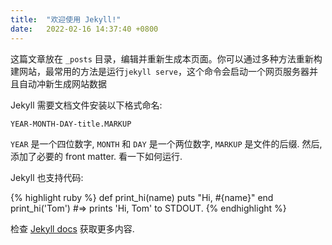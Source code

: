 ```yaml
---
title:  "欢迎使用 Jekyll!"
date:   2022-02-16 14:37:40 +0800
---
```

这篇文章放在 `_posts` 目录，编辑并重新生成本页面。你可以通过多种方法重新构建网站，最常用的方法是运行`jekyll serve`，这个命令会启动一个网页服务器并且自动冲新生成网站数据

Jekyll 需要文档文件安装以下格式命名:

`YEAR-MONTH-DAY-title.MARKUP`

`YEAR` 是一个四位数字, `MONTH` 和 `DAY` 是一个两位数字, `MARKUP` 是文件的后缀. 然后, 添加了必要的 front matter. 看一下如何运行.

Jekyll 也支持代码:

{% highlight ruby %}
def print_hi(name)
  puts "Hi, #{name}"
end
print_hi('Tom')
#=> prints 'Hi, Tom' to STDOUT.
{% endhighlight %}

检查 [Jekyll docs][jekyll-docs] 获取更多内容. 

[jekyll-docs]: https://jekyllrb.com/docs/home
[jekyll-gh]:   https://github.com/jekyll/jekyll
[jekyll-talk]: https://talk.jekyllrb.com/
